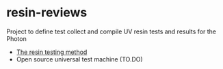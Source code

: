 # resin-reviews
Project to define test collect and compile UV resin tests and results for the Photon

- [The resin testing method](/resin-testing-method.md)
- Open source universal test machine (TO.DO)
